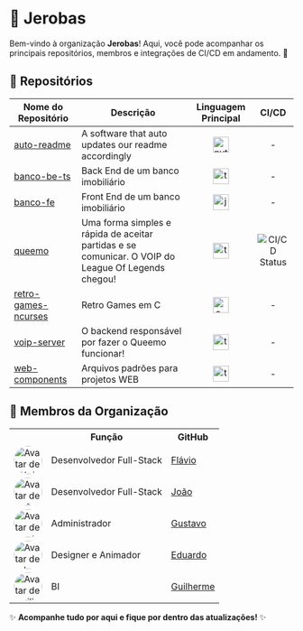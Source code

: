 # 🏢 Jerobas

Bem-vindo à organização **Jerobas**! Aqui, você pode acompanhar os principais repositórios, membros e integrações de CI/CD em andamento. 🚀

## 🌟 Repositórios

[//]: # ()

| Nome do Repositório | Descrição | Linguagem Principal | CI/CD |
| --- | --- | :---: | :---: |
| [auto-readme](https://github.com/jerobas/auto-readme) | A software that auto updates our readme accordingly | <img src="https://cdn.jsdelivr.net/gh/devicons/devicon@latest/icons/python/python-plain.svg" alt="python-icon" style="width: 28px; height: 28px;" /> | - |
| [banco-be-ts](https://github.com/jerobas/banco-be-ts) | Back End de um banco imobiliário | <img src="https://cdn.jsdelivr.net/gh/devicons/devicon@latest/icons/typescript/typescript-plain.svg" alt="typescript-icon" style="width: 28px; height: 28px;" /> | - |
| [banco-fe](https://github.com/jerobas/banco-fe) | Front End de um banco imobiliário | <img src="https://cdn.jsdelivr.net/gh/devicons/devicon@latest/icons/javascript/javascript-plain.svg" alt="javascript-icon" style="width: 28px; height: 28px;" /> | - |
| [queemo](https://github.com/jerobas/queemo) | Uma forma simples e rápida de aceitar partidas e se comunicar. O VOIP do League Of Legends chegou! | <img src="https://cdn.jsdelivr.net/gh/devicons/devicon@latest/icons/typescript/typescript-plain.svg" alt="typescript-icon" style="width: 28px; height: 28px;" /> | ![CI/CD Status](https://img.shields.io/github/actions/workflow/status/jerobas/queemo/release.yml?branch=master) |
| [retro-games-ncurses](https://github.com/jerobas/retro-games-ncurses) | Retro Games em C | <img src="https://cdn.jsdelivr.net/gh/devicons/devicon@latest/icons/c/c-plain.svg" alt="c-icon" style="width: 28px; height: 28px;" /> | - |
| [voip-server](https://github.com/jerobas/voip-server) | O backend responsável por fazer o Queemo funcionar! | <img src="https://cdn.jsdelivr.net/gh/devicons/devicon@latest/icons/typescript/typescript-plain.svg" alt="typescript-icon" style="width: 28px; height: 28px;" /> | - |
| [web-components](https://github.com/jerobas/web-components) | Arquivos padrões para projetos WEB  | <img src="https://cdn.jsdelivr.net/gh/devicons/devicon@latest/icons/typescript/typescript-plain.svg" alt="typescript-icon" style="width: 28px; height: 28px;" /> | - |


[//]: # ()

## 👥 Membros da Organização

<table>
  <tr>
    <th></th>
    <th>Função</th>
    <th>GitHub</th>
  </tr>
  <tr>
    <td>
      <img src="https://github.com/flaviozno.png" alt="Avatar de Flávio" style="width: 50px; height: 50px; border-radius: 50%;" /> 
    </td>
    <td>Desenvolvedor Full-Stack</td>
    <td><a href="https://github.com/flaviozno">Flávio</a></td>
  </tr>
  <tr>
    <td>
      <img src="https://github.com/Jaonolo.png" alt="Avatar de João" style="width: 50px; height: 50px; border-radius: 50%;" /> 
    </td>
    <td>Desenvolvedor Full-Stack</td>
    <td><a href="https://github.com/Jaonolo">João</a></td>
  </tr>
  <tr>
    <td>
      <img src="https://github.com/GustavoDAB.png" alt="Avatar de Gustavo" style="width: 50px; height: 50px; border-radius: 50%;" /> 
    </td>
    <td>Administrador</td>
    <td><a href="https://github.com/GustavoDAB">Gustavo</a></td>
  </tr>
  <tr>
    <td>
      <img src="https://github.com/Shuduardo.png" alt="Avatar de Eduardo" style="width: 50px; height: 50px; border-radius: 50%;" /> 
    </td>
    <td>Designer e Animador</td>
    <td><a href="https://github.com/Shuduardo">Eduardo</a></td>
  </tr>
  <tr>
    <td>
      <img src="https://github.com/suzukino323.png" alt="Avatar de Guilherme" style="width: 50px; height: 50px; border-radius: 50%;" /> 
    </td>
    <td>BI</td>
    <td><a href="https://github.com/suzukino323">Guilherme</a></td>
  </tr>
</table>

✨ **Acompanhe tudo por aqui e fique por dentro das atualizações!** ✨
